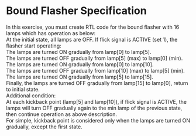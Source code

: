 # Bound Flasher Specification
In this exercise, you must create RTL code for the bound flasher with 16 lamps which has operation as below:  
At the initial state, all lamps are OFF. If flick signal is ACTIVE (set 1), the flasher start operating:  
The lamps are turned ON gradually from lamp[0] to lamp[5].  
The lamps are turned OFF gradually from lamp[5] (max) to lamp[0] (min).  
The lamps are turned ON gradually from lamp[0] to lamp[10].  
The lamps are turned OFF gradually from lamp[10] (max) to lamp[5] (min).  
The lamps are turned ON gradually from lamp[5] to lamp[15].  
Finally, the lamps are turned OFF gradually from lamp[15] to lamp[0], return to initial state.  
Additional condition:  
At each kickback point (lamp[5] and lamp[10]), if flick signal is ACTIVE, the lamps will turn OFF gradually again to the min lamp of the previous state, then continue operation as above description.  
For simple, kickback point is considered only when the lamps are turned ON gradually, except the first state.  
